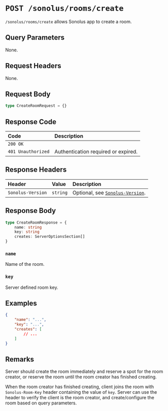 # `POST /sonolus/rooms/create`

`/sonolus/rooms/create` allows Sonolus app to create a room.

## Query Parameters

None.

## Request Headers

None.

## Request Body

```ts
type CreateRoomRequest = {}
```

## Response Code

| Code               | Description                         |
| :----------------- | :---------------------------------- |
| `200 OK`           |                                     |
| `401 Unauthorized` | Authentication required or expired. |

## Response Headers

| Header            | Value    | Description                                                       |
| :---------------- | :------- | :---------------------------------------------------------------- |
| `Sonolus-Version` | `string` | Optional, see [`Sonolus-Version`](../headers/sonolus-version.md). |

## Response Body

```ts
type CreateRoomResponse = {
    name: string
    key: string
    creates: ServerOptionsSection[]
}
```

### `name`

Name of the room.

### `key`

Server defined room key.

## Examples

```json
{
    "name": "...",
    "key": "...",
    "creates": [
        // ...
    ]
}
```

## Remarks

Server should create the room immediately and reserve a spot for the room creator, or reserve the room until the room creator has finished creating.

When the room creator has finished creating, client joins the room with `Sonolus-Room-Key` header containing the value of `key`. Server can use the header to verify the client is the room creator, and create/configure the room based on query parameters.
